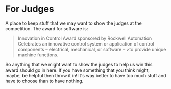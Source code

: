 # For Judges
A place to keep stuff that we may want to show the judges at the competition. The award for software is:

>Innovation in Control Award sponsored by Rockwell Automation
>Celebrates an innovative control system or application of control components – electrical, mechanical, or software – >to provide unique machine functions.

So anything that we might want to show the judges to help us win this award should go in here. If you have something that you think might, maybe, be helpful then throw it in! It's way better to have too much stuff and have to choose than to have nothing.
